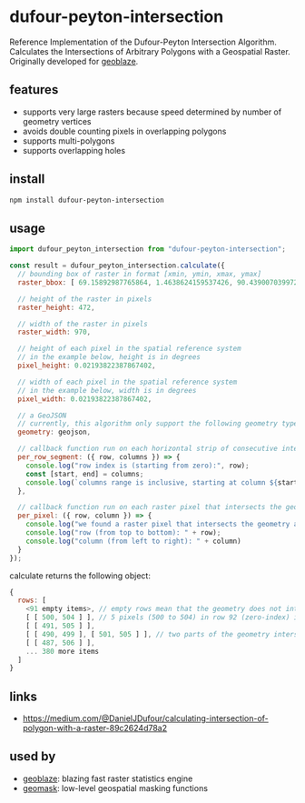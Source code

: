 # dufour-peyton-intersection
Reference Implementation of the Dufour-Peyton Intersection Algorithm.  Calculates the Intersections of Arbitrary Polygons with a Geospatial Raster.  Originally developed for [geoblaze](geoblaze.io).

## features
- supports very large rasters because speed determined by number of geometry vertices
- avoids double counting pixels in overlapping polygons
- supports multi-polygons
- supports overlapping holes

## install
```bash
npm install dufour-peyton-intersection
```

## usage
```js
import dufour_peyton_intersection from "dufour-peyton-intersection";

const result = dufour_peyton_intersection.calculate({
  // bounding box of raster in format [xmin, ymin, xmax, ymax]
  raster_bbox: [ 69.15892987765864, 1.4638624159537426, 90.43900703997244, 11.81870408668788],

  // height of the raster in pixels
  raster_height: 472,

  // width of the raster in pixels
  raster_width: 970,

  // height of each pixel in the spatial reference system
  // in the example below, height is in degrees
  pixel_height: 0.02193822387867402,

  // width of each pixel in the spatial reference system
  // in the example below, width is in degrees
  pixel_width: 0.02193822387867402,

  // a GeoJSON
  // currently, this algorithm only support the following geometry types: Polygon and MultiPolygon
  geometry: geojson,

  // callback function run on each horizontal strip of consecutive intersecting pixels
  per_row_segment: ({ row, columns }) => {
    console.log("row index is (starting from zero):", row);
    const [start, end] = columns;
    console.log(`columns range is inclusive, starting at column ${start} and ending at column ${end}`);
  },

  // callback function run on each raster pixel that intersects the geometry
  per_pixel: ({ row, column }) => {
    console.log("we found a raster pixel that intersects the geometry at");
    console.log("row (from top to bottom): " + row);
    console.log("column (from left to right): " + column)
  }
});
```
calculate returns the following object:
```js
{
  rows: [
    <91 empty items>, // empty rows mean that the geometry does not intersect these raster rows 
    [ [ 500, 504 ] ], // 5 pixels (500 to 504) in row 92 (zero-index) intersect the geometry
    [ [ 491, 505 ] ],
    [ [ 490, 499 ], [ 501, 505 ] ], // two parts of the geometry intersect this row and are separated by 1 pixel at index 500
    [ [ 487, 506 ] ],
    ... 380 more items
  ]
}
```

## links
- https://medium.com/@DanielJDufour/calculating-intersection-of-polygon-with-a-raster-89c2624d78a2

## used by
- [geoblaze](https://geoblaze.io/): blazing fast raster statistics engine
- [geomask](https://github.com/danieljdufour/geomask): low-level geospatial masking functions
